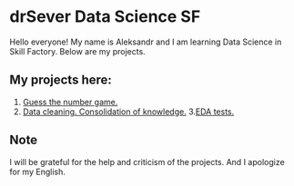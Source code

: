# drSever Data Science SF
Hello everyone! My name is Aleksandr and I am learning Data Science in Skill Factory.
Below are my projects.

## My projects here:

1. [Guess the number game.](https://github.com/drSever/drSever_data_science/tree/main/Learning_projects_simple/project_1)
2. [Data cleaning. Consolidation of knowledge.](https://github.com/drSever/drSever_data_science/tree/main/Learning_projects_simple/project_2)
3.[EDA tests.](https://github.com/drSever/drSever_data_science/tree/main/Learning_projects_simple/project_3)


## Note
I will be grateful for the help and criticism of the projects. And I apologize for my English.